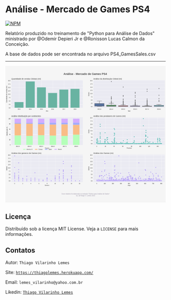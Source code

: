 # Análise - Mercado de Games PS4

[![NPM](https://img.shields.io/github/license/tvlemes/analise-mercado-games-ps4)](https://github.com/tvlemes/analise-mercado-games-ps4/blob/main/LICENSE)

Relatório produzido no treinamento de "Python para Análise de Dados" ministrado por @Odemir Depieri Jr e @Ronisson Lucas Calmon da Conceição.

A base de dados pode ser encontrada no arquivo PS4_GamesSales.csv

<hr>

![](/image/grafico.png)

<!-- Licença -->
## Licença

Distribuído sob a licença MIT License. Veja a `LICENSE` para mais informações.

<!-- Contatos -->
## Contatos

Autor: `Thiago Vilarinho Lemes`

Site: [`https://thiagolemes.herokuapp.com/`](https://thiagolemes.herokuapp.com)

Email: `lemes_vilarinho@yahoo.com.br`

Likedin: [`Thiago Vilarinho Lemes`](https://www.linkedin.com/in/thiago-vilarinho-lemes-b1232727/)
